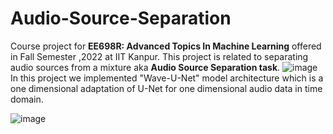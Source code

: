 # Audio-Source-Separation
Course project for **EE698R: Advanced Topics In Machine Learning** offered in Fall Semester ,2022 at IIT Kanpur. This project is related to separating audio sources from a mixture aka **Audio Source Separation task**.
![image](https://user-images.githubusercontent.com/60062252/163845830-9c836b57-5968-4a09-b0e7-effa5c81e1d4.png)
 In this project we implemented "Wave-U-Net" model architecture which is a one dimensional adaptation of U-Net for one dimensional audio data in time domain. 
 
![image](https://user-images.githubusercontent.com/60062252/163847113-b33abe93-e6fb-42c2-906d-aa0f8a54e770.png)
